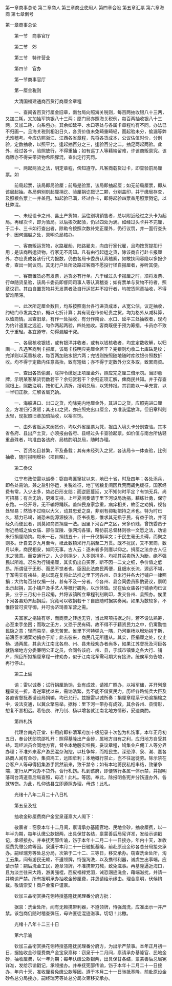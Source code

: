 <!-- { "loadSidebar": true } -->

第一章商事总论
第二章商人
第三章商业使用人
第四章合股
第五章汇票
第六章海商
第七章倒号 
 

第一章商事总论

　　第一节　商事官厅

　　第二节　郊

　　第三节　特许营业

　　第四节　官办

　　第一节商事官厅

　　第一厘金税则

　　大清国福建通商百货行商厘金章程

　　一、查闽省百货行厘金旧章，南台局向照海关税则，每百两抽收银八十三两，又加二耗，又加抽军饷银八十三两；厦门局亦照海关税例，每百两抽收银八十三两，又加二耗，向系包办。其余如延平、水口等处与各属卡章程均有不同，办法已不归画一。且海关税则相沿日久，各货价值未免畸重畸轻，而起验未分，偷漏等弊尤难稽考。今应仿照浙江、江西各省章程，先将各货成本，公议估值时价，分别验，定数抽收，以照平允。逢起抽百分之三，逢验百分之二，抽足两起两验。此外，经过各卡，验照放行，不得重抽；如有巡丁人等藉端留难，许该商贩禀究。该商贩亦不得夹带货物希图朦混，查出定行究罚。

　　一、两起两验之法，明定章程，俾知遵守。凡客商载货过卡，即查验前局厘票。如

　　前局起票，该局即局验厘；前局是验票，该局即抽起厘；如无前局厘票，即从该局起抽。各局俱别刻起厘捐讫、验厘捐讫戮记二颗，分别盖印，并于缴局存查，及照根各票上一并盖用。如起验已满，经过各卡，即将起验四票盖用照票戮记，以杜弊混。

　　一、未经设卡之州、县土产货物，运往别境销售者，总以附近经过之头卡为起局。再经次卡，即为验局。以后挨次起验，仍以四处为满。如经过头卡并不完厘，于二卡、三卡如行查出者，除勒令按照次数补完正厘外，仍行议罚，并一面行查头卡，因何漏越之处，禀明总局核办。

　　一、客商贩运货物，水路雇船、陆路雇夫，向由行家代雇，且均按货提扣行用；是该商所运货物，行家无不周知。凡有由行起运之货，除该商自行赴卡报厘外，亦应责成各该行代为报数，仍由各局卡委员认真稽察，如敢挟同容隐以多报少者，查出一同议罚。其无行户处所及路过客商不愿投行径自报厘者，亦听其便。

　　一、客商置货必有发票，运货必有行单。凡于经过头卡报厘之时，须将发票、行单随货呈验，该局卡委员即督同司事人等认真稽查；如有票单与货物不符者，照章议罚。其由自置货物并无发票者及自行运货并不投行者，均按货照章抽收，不得留难阻滞。

　　一、此次所定厘金数目，均系按照南台各行进货成本，从宽公估，议定抽收，约较门市发卖之价，概以七折计算；其有现在市价轻贵之货，均为格外从减科算，以恤商情。且查旧章，有作一处抽收，有分作南台、水口、延平三处抽收者，现均为约计道里之远近，匀作两起两验，四处抽收。客商既便于预为筹措，卡员亦不致失于重轻。各宜遵守，勿得漏越干究。

　　一、各局核收银钱，或有银洋并收者，或有以钱核收者，均宜定数收解，以归画一。凡遇客商到卡报厘，该局卡核明应完厘金若干？完银则均收二七库砝足纹；完洋则以英番核收，每百两加贴水银六两；完钱则按照随地随时库纹银价照数折收。均不得于定数内任意高抬，致有短绌；亦不得于定数外分文多取，致累商资。

　　一、查出各货偷漏，除押令缴足正项厘金外，照应完之厘三倍示罚。当即悬牌，示明某客某货罚数若干？余归赏若干？余归正项汇解，俾商民共知。并于存查照根上，照数注明，按旬汇入清折，报明总局，以凭转报。其罚款以一半充赏，以一半归正款，汇解省局充饷。

　　一、海船进口、出口之货，均除完内地厘金外，其进口之货，应照完进口厘金，方准归行发贩；其出口之货，亦应照完出口厘金，方准装运放洋。但旧章科则太轻，现拟照旧章加倍抽收，以裕军饷。

　　一、由外省贩运来闽货价，均以外省厘票为凭，报由入境头卡分别查验。其本省各府、县出产土货，亦须报由各府、县经过头卡查验起票。如价值与南台所估轻重悬殊者，均准由各该府、局核酌明总局，随时办理。

　　一、百货名目甚繁，不及备载；其有未经列入之货，各该局卡一体查验，比例抽收，随时报明增补（项目略）。

　　第二奏议

　　江宁布政使雷以诚奏：窃自粤匪窜扰以来，地已十省，时及四年；各处添兵，即各处需饷。兼之盐引停运，关税难征，地丁钱粮复间因兵荒而蠲免缓征，国家经费有常，入少出多，势必日形支绌；而逆匪蔓延，又不知何时平定？有饷无兵，尚可招募；有兵无饷，更难支持。上年夏间奏请于里下河设局劝捐，藉练壮勇，保守东路。一经开导，无不输将踊跃。盖绅民身家念重，病痒相关，故臣之劝捐，视各处轻易；然皆不过晓以大义，动其忠爱之良，非别有抑勒把持之术也。特为时已久，精力已竭，诚恐未能源源按济。臣书夜思，惟求其无损于民，有益于饷，并可经久而便民者，则莫如商贾捐厘一法。因里下河百产之区，米多价贱，曾饬委员于附近杨城之仙女庙、邵伯宜陵、张网沟各镇，略仿前总督林则徐一文愿之法，劝谕米行捐厘助饷。每米一石，捐钱五十，计一升仅捐半文；于民生毫无关碍，而聚之则多。计自去岁九月至今，祗此数镇米行几捐至二万贯。既不扰民，又不累商，数月以来，商民相安，如同无事。古人云：逐未者多则廛以抑之。捐厘之法亦古人征末之微意。而变通行之，入少则捐少，入多则捐多，均视其买卖所入为断，绝不强民以所难。况名为行铺捐厘，其实仍出自买客，断不因一二文之细，争价值之低昂。所谓征于无形、而民不觉者也。臣因此法商民两便，且细水长流，源远不竭，于军需实有裨益。是以现在复将此法推之里下河各州、县米行并各大行铺户一律照捐；大约每百分仅捐一分，甚有不及一分者。今各州、县会同委员斟酌妥议，禀明出示起捐，其小铺户及手艺人等概行蠲免，以示体恤。现在仙女庙各行铺承均已议妥，业于三月初十日起捐，并将该镇所立章程刊刻刷印，发交各州、县照办。俟里下河各县劝齐起捐后，究竟可以收捐若干？自应随时据实奏闻。如果为数较多，不惟臣营可资守御，并可协济琦善军营之需。

　　夫富家之捐输有尽，而商贾之转运无穷，当此帑项拮据之时，若不设法熟筹，必至束手坐困；而取之无方，又恐于民有碍。故不得不于藉资民力之中，仍寓勤恤民隐之意；轻而易举，绝无苦累。惟里下河特弹丸一隅，乃河臣杨以增劝捐于斯，前漕臣李湘棻劝捐亦于斯；此去彼来，商民几无所适从。其实，臣捐厘之处，仅止杨、通两属，其余大江南北各府、州、县未经劝办者尚多，如果江苏督抚及河臣各就防堵地方分委廉明公正之员，会同各该府、州、县，于城市镇集之各大行、铺户，照臣所拟捐厘章程一律劝办，似于江南北军需可期大有接济。统俟军务告竣，再行停止。

　　第三上谕

　　谕：雷以诚奏；试行捐厘助饷，业有成效，请推广照办，以裕军储，并开列章程呈览一折。粤逆窜扰以来，需饷浩繁，势不能不借资民力。历经各路统兵大臣及各直省督抚奏请设局捐输，均已允行。兹据雷以诚所奏：捐厘章程系于劝谕捐输之中，设法变通，以冀众擎易举。据称：里下河一带办有成效，其余各州、县情形，想复不甚相远。着怡良、许乃钊、杨以增各就江南北地方情形，妥速商酌。

　　第四札饬

　　代理台南府正堂、补用府即补清军府加十级纪录十次包为札饬事。本年正月初五日，奉台抚部院邵札开：照得基隆出产金砂，属地方自有之利，应归地方自受其益。现经派员会同地方官，督令本地殷实绅民，妥议章程，鸠集业户佣工人等分界办理；不准外来客户游民混杂淘挖，以杜争衅，而裕民生。深恐漳、泉、潮、嘉各路商人闻有金砂，集资鸠工，远图牟利；本地概行禁止，岂不往返徒劳。除示禁在台客户人等毋得招集游手贸然前来，致干禁令；如有本地莠民私相串结，致肇争端，定行从严究办不贷外，合行札饬。札到该府，即便转行各属一体示禁，并报明藩司台湾道善后局查照，毋迟！此札。等因。奉此，除报明各宪并分饬遵办外，各就转饬。为此，札仰该县立即遵照办理，毋违！此札。

　　光绪十八年二月二十八日札

　　第五呈及批

　　抽收金砂厘费商户金宝泉谨禀大人阁下：

　　敬禀者：窃泉本年十二月间，禀请承办基隆官地、民地金砂，抽收厘费，以一年半为期，每年认缴公款银两，出具保甘各结，禀蒙善后局宪详准，发给示谕戳记，承领接办。并奉抚宪邵传谕，饬于本年十二月二十一日接办，年内十天，准收厘费免缴公款等因。泉遵于本月二十一日驰抵基隆，前赴原设金砂各总分局接交承办。嗣经瑞芳等处总分局，次第于二十二、三等日，移交承办。窃查洗金处所，淘工云集，间有游民无赖，不遵领牌，恃强淘洗，以及携带利器，诚虞生出事端。应请示禁：嗣后洗金工民，遵章领牌，不准携带刀械，致免滋事。再基隆逼近海口，且为淡兰往来大路，游勇强棍，西皮福禄党羽，诫恐溷迹洗金，藉端滋扰，并请一并晓谕严禁。所有报明承办抽收金砂厘费，并恳请给示缘由。理合禀明，伏候钧裁。敬请崇安！商户金宝户谨禀。

　　钦加三品衔赏换花翎特授基隆抚民理番分府方批：

　　据禀：洗金处所，闻有无赖携带利器，不遵领牌，恃强淘洗，应准出示一并严禁。该包商仍随时稽查弹压，毋许匪徒混迹滋事。切切！此檄。

　　光绪十八年十二三十日

　　第六示谕

　　钦加三品衔赏换花翎特授基隆抚民理番分府方，为出示严禁事。本年正月初一日，据抽收金砂厘费商户金宝泉禀称：窃泉于十二月间，禀请承办基隆官、民地金砂，抽收厘费，以一年为期；每年认缴公款银两，出具保甘各结，禀蒙善后总局宪详准，发给示谕戳记，承领接办。并奉抚宪邵传谕，饬于本年十二月二十一日接办，年内十天，准收厘费免缴公款等因。遵于本月二十一日驰抵基隆，前赴原设金砂各总分局接办。嗣经瑞芳等处总分局次第移交承办。

